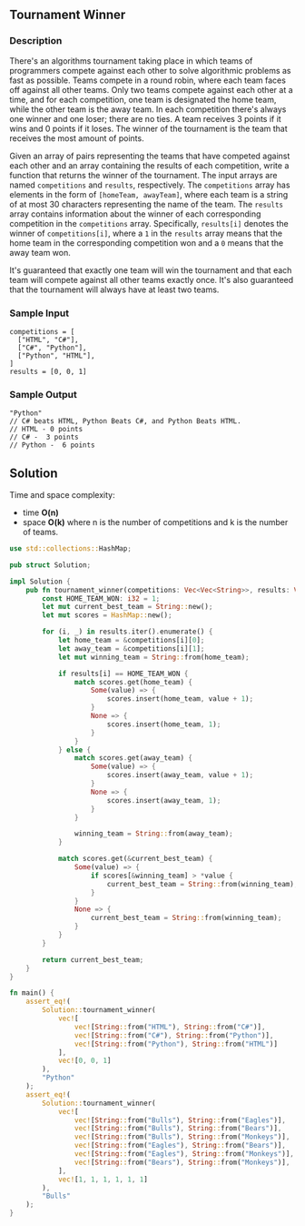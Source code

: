 ## Tournament Winner

### Description

There's an algorithms tournament taking place in which teams of programmers compete against each other to solve algorithmic problems as fast as possible. Teams compete in a round robin, where each team faces off against all other teams. Only two teams compete against each other at a time, and for each competition, one team is designated the home team, while the other team is the away team. In each competition there's always one winner and one loser; there are no ties. A team receives 3 points if it wins and 0 points if it loses. The winner of the tournament is the team that receives the most amount of points.

Given an array of pairs representing the teams that have competed against each other and an array containing the results of each competition, write a function that returns the winner of the tournament. The input arrays are named `competitions` and `results`, respectively. The `competitions` array has elements in the form of `[homeTeam, awayTeam]`, where each team is a string of at most 30 characters representing the name of the team. The `results` array contains information about the winner of each corresponding competition in the `competitions` array. Specifically, `results[i]` denotes the winner of `competitions[i]`, where a `1` in the `results` array means that the home team in the corresponding competition won and a `0` means that the away team won.

It's guaranteed that exactly one team will win the tournament and that each team will compete against all other teams exactly once. It's also guaranteed that the tournament will always have at least two teams.

### Sample Input

```
competitions = [
  ["HTML", "C#"],
  ["C#", "Python"],
  ["Python", "HTML"],
]
results = [0, 0, 1]
```

### Sample Output

```
"Python"
// C# beats HTML, Python Beats C#, and Python Beats HTML.
// HTML - 0 points
// C# -  3 points
// Python -  6 points
```

## Solution

Time and space complexity:

- time **O(n)**
- space **O(k)**
  where n is the number of competitions and k is the number of teams.

```rust
use std::collections::HashMap;

pub struct Solution;

impl Solution {
    pub fn tournament_winner(competitions: Vec<Vec<String>>, results: Vec<i32>) -> String {
        const HOME_TEAM_WON: i32 = 1;
        let mut current_best_team = String::new();
        let mut scores = HashMap::new();

        for (i, _) in results.iter().enumerate() {
            let home_team = &competitions[i][0];
            let away_team = &competitions[i][1];
            let mut winning_team = String::from(home_team);

            if results[i] == HOME_TEAM_WON {
                match scores.get(home_team) {
                    Some(value) => {
                        scores.insert(home_team, value + 1);
                    }
                    None => {
                        scores.insert(home_team, 1);
                    }
                }
            } else {
                match scores.get(away_team) {
                    Some(value) => {
                        scores.insert(away_team, value + 1);
                    }
                    None => {
                        scores.insert(away_team, 1);
                    }
                }

                winning_team = String::from(away_team);
            }

            match scores.get(&current_best_team) {
                Some(value) => {
                    if scores[&winning_team] > *value {
                        current_best_team = String::from(winning_team);
                    }
                }
                None => {
                    current_best_team = String::from(winning_team);
                }
            }
        }

        return current_best_team;
    }
}

fn main() {
    assert_eq!(
        Solution::tournament_winner(
            vec![
                vec![String::from("HTML"), String::from("C#")],
                vec![String::from("C#"), String::from("Python")],
                vec![String::from("Python"), String::from("HTML")]
            ],
            vec![0, 0, 1]
        ),
        "Python"
    );
    assert_eq!(
        Solution::tournament_winner(
            vec![
                vec![String::from("Bulls"), String::from("Eagles")],
                vec![String::from("Bulls"), String::from("Bears")],
                vec![String::from("Bulls"), String::from("Monkeys")],
                vec![String::from("Eagles"), String::from("Bears")],
                vec![String::from("Eagles"), String::from("Monkeys")],
                vec![String::from("Bears"), String::from("Monkeys")],
            ],
            vec![1, 1, 1, 1, 1, 1]
        ),
        "Bulls"
    );
}
```
